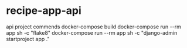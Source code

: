 # recipe-app-api
api project
commends docker-compose build
docker-compose run --rm app sh -c "flake8"
docker-compose run --rm app sh -c "django-admin startproject app ."